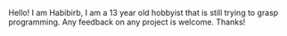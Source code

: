 Hello! I am Habibirb, I am a 13 year old hobbyist that is still trying to grasp programming. Any feedback on any project is welcome. Thanks!
